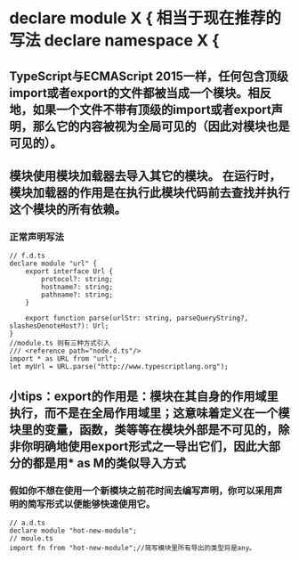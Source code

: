 # declare module X { 相当于现在推荐的写法 declare namespace X {
## TypeScript与ECMAScript 2015一样，任何包含顶级import或者export的文件都被当成一个模块。相反地，如果一个文件不带有顶级的import或者export声明，那么它的内容被视为全局可见的（因此对模块也是可见的）。
## 模块使用模块加载器去导入其它的模块。 在运行时，模块加载器的作用是在执行此模块代码前去查找并执行这个模块的所有依赖。

### 正常声明写法
```
// f.d.ts
declare module "url" {
    export interface Url {
        protocol?: string;
        hostname?: string;
        pathname?: string;
    }

    export function parse(urlStr: string, parseQueryString?, slashesDenoteHost?): Url;
}
//module.ts 则有三种方式引入
/// <reference path="node.d.ts"/>
import * as URL from "url";
let myUrl = URL.parse("http://www.typescriptlang.org");
```
## 小tips：export的作用是：模块在其自身的作用域里执行，而不是在全局作用域里；这意味着定义在一个模块里的变量，函数，类等等在模块外部是不可见的，除非你明确地使用export形式之一导出它们，因此大部分的都是用* as M的类似导入方式


### 假如你不想在使用一个新模块之前花时间去编写声明，你可以采用声明的简写形式以便能够快速使用它。
```
// a.d.ts
declare module "hot-new-module";
// moule.ts
import fn from "hot-new-module";//简写模块里所有导出的类型将是any。
```
